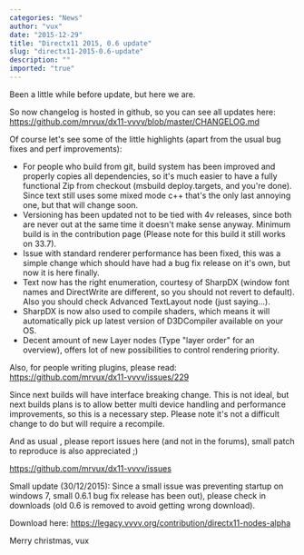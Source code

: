 ```yaml
---
categories: "News"
author: "vux"
date: "2015-12-29"
title: "Directx11 2015, 0.6 update"
slug: "directx11-2015-0.6-update"
description: ""
imported: "true"
---
```



Been a little while before update, but here we are.

So now changelog is hosted in github, so you can see all updates here:
https://github.com/mrvux/dx11-vvvv/blob/master/CHANGELOG.md

Of course let's see some of the little highlights (apart from the usual bug fixes and perf improvements):
* For people who build from git, build system has been improved and properly copies all dependencies, so it's much easier to have a fully functional Zip from checkout (msbuild deploy.targets, and you're done). Since text still uses some mixed mode c++ that's the only last annoying one, but that will change soon.
* Versioning has been updated not to be tied with 4v releases, since both are never out at the same time it doesn't make sense anyway. Minimum build is in the contribution page (Please note for this build it still works on 33.7).
* Issue with standard renderer performance has been fixed, this was a simple change which should have had a bug fix release on it's own, but now it is here finally.
* Text now has the right enumeration, courtesy of SharpDX (window font names and DirectWrite are different, so you should not revert to default). Also you should check Advanced TextLayout node (just saying...).
* SharpDX is now also used to compile shaders, which means it will automatically pick up latest version of D3DCompiler available on your OS.
* Decent amount of new Layer nodes (Type "layer order" for an overview), offers lot of new possibilities to control rendering priority.


Also, for people writing plugins, please read:
https://github.com/mrvux/dx11-vvvv/issues/229

Since next builds will have interface breaking change. 
This is not ideal, but next builds plans is to allow better multi device handling and performance improvements, so this is a necessary step. 
Please note it's not a difficult change to do but will require a recompile.

And as usual , please report issues here (and not in the forums), small patch to reproduce is also appreciated ;)

https://github.com/mrvux/dx11-vvvv/issues

Small update (30/12/2015):
Since a small issue was preventing startup on windows 7, small 0.6.1 bug fix release has been out), please check in downloads (old 0.6 is removed to avoid getting wrong download). 

Download here:
https://legacy.vvvv.org/contribution/directx11-nodes-alpha


Merry christmas,
vux